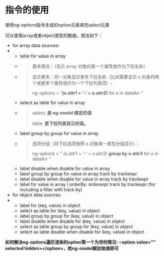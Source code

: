 # 指令的使用

使用ng-options指令生成的option元素填充select元素

可以使用array或者object类型的数据，用法如下：

* for array data sources:
* * lable for value in array        
  * > 基本用法：（显示 array 对象的某一个属性值作为下拉名称）
  * > 显示更多：同一对象显示更多下拉名称（比如需要显示 o 对象的两个或更多个属性值作为一个下拉列表项）:
    >
    > ng-options = ”**\(o.attr1 + ‘-’ + o.attr2\)** for o in dataArr “
  * select as lable for value in array
  * > select: **是 ng-model 绑定的值**
    >
    > lable: **是下拉列表显示的值。**
  * label group by group for value in array
  * > 选项分组（将下拉选项按照 o 对象某一属性分组显示）：
    >
    > ng-options = ” \(o.attr1 + ‘-’ + o.attr2\) **group by o.attr3** for o in dataArr “
  * label disable when disable for value in array
  * label group by group for value in array track by trackexpr
  * label disable when disable for value in array track by trackexpr
  * label for value in array \| orderBy: orderexpr track by trackexpr \(for including a filter with track by\)
* for object data sources:
* * label for \(key, value\) in object
  * select as lable for \(key, value\) in object
  * label group by group for \(key, value\) in object
  * label disable when disable for \(key, value\) in object
  * select as lable group by group for \(key, value\) in object
  * select as lable disable when disable for \(key, value\) in object

**如何解决ng-options遍历渲染的option第一个为空的情况:** &lt;**option value="" selected hidden&gt;&lt;/option&gt;，给ng-model赋初始值即可**

